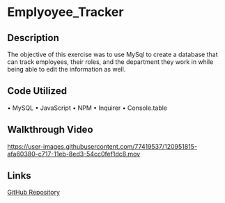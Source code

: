 # Emplyoyee_Tracker

## Description

The objective of this exercise was to use MySql to create a database that can track employees, their roles, and the department they work in while being able to edit the information as well.

## Code Utilized

• MySQL
• JavaScript
• NPM
• Inquirer
• Console.table

## Walkthrough Video

https://user-images.githubusercontent.com/77419537/120951815-afa60380-c717-11eb-8ed3-54cc0fef1dc8.mov


## Links

[GitHub Repository](https://github.com/princessmoss/Emplyoyee_Tracker)

